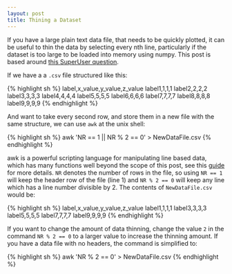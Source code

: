 ```yaml
---
layout: post
title: Thining a Dataset
---
```


If you have a large plain text data file, that needs to be quickly plotted, it can be useful to
thin the data by selecting every nth line, particularly if the dataset is too large to be loaded
into memory using numpy. This post is based around [this SuperUser question](http://superuser.com/questions/396536/how-to-keep-only-every-nth-line-of-a-file).

If we have a a `.csv` file structured like this:

{% highlight sh %}
label,x_value,y_value,z_value
label1,1,1,1
label2,2,2,2
label3,3,3,3
label4,4,4,4
label5,5,5,5
label6,6,6,6
label7,7,7,7
label8,8,8,8
label9,9,9,9
{% endhighlight %}

And want to take every second row, and store them in a new file with the same structure,
we can use `awk` at the unix shell:

{% highlight sh %}
awk 'NR == 1 || NR % 2 == 0' > NewDataFile.csv
{% endhighlight %}

awk is a powerful scripting language for manipulating line based data, which has
many functions well beyond the scope of this post, see this [guide](www.grymoire.com/Unix/Awk.html) for more details.
`NR` denotes the number of rows in the file, so using `NR == 1` will keep the header
row of the file (line 1) and `NR % 2 == 0` will keep any line which has a line number
divisible by 2. The contents of `NewDataFile.csv` would be:

{% highlight sh %}
label,x_value,y_value,z_value
label1,1,1,1
label3,3,3,3
label5,5,5,5
label7,7,7,7
label9,9,9,9
{% endhighlight %}

If you want to change the amount of data thinning, change the value `2` in the command `NR % 2 == 0`
to a larger value to increase the thinning amount. If you have a data file with no headers,
the command is simplified to:

{% highlight sh %}
awk 'NR % 2 == 0' > NewDataFile.csv
{% endhighlight %}
